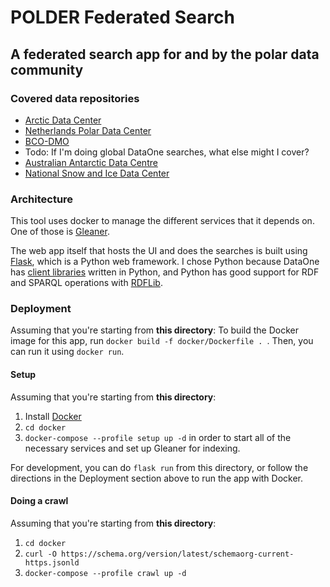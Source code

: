 # POLDER Federated Search

## A federated search app for and by the polar data community

### Covered data repositories
- [Arctic Data Center]( https://arcticdata.io/)
- [Netherlands Polar Data Center](https://npdc.nl)
- [BCO-DMO](https://www.bco-dmo.org/)
- Todo: If I'm doing global DataOne searches, what else might I cover?
- [Australian Antarctic Data Centre](https://data.aad.gov.au/)
- [National Snow and Ice Data Center](https://nsidc.org])

### Architecture
This tool uses docker to manage the different services that it depends on. One of those is [Gleaner](https://gleaner.io).

The web app itself that hosts the UI and does the searches is built using [Flask](https://flask.palletsprojects.com), which is a Python web framework. I chose Python because DataOne has [client libraries](https://dataone-python.readthedocs.io/en/latest/#python-libraries-for-software-developers) written in Python, and Python has good support for RDF and SPARQL operations with [RDFLib](https://rdflib.dev/).

### Deployment
Assuming that you're starting from **this directory**:
To build the Docker image for this app, run `docker build -f docker/Dockerfile . `. Then, you can run it using `docker run`.

#### Setup
Assuming that you're starting from **this directory**:

1. Install [Docker](https://docker.com)
1. `cd docker`
1. `docker-compose --profile setup up -d` in order to start all of the necessary services and set up Gleaner for indexing.

For development, you can do `flask run` from this directory, or follow the directions in the Deployment section above to run the app with Docker.

#### Doing a crawl
Assuming that you're starting from **this directory**:

1. `cd docker`
1. `curl -O https://schema.org/version/latest/schemaorg-current-https.jsonld`
1. `docker-compose --profile crawl up -d`


